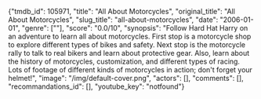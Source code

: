 {"tmdb_id": 105971, "title": "All About Motorcycles", "original_title": "All About Motorcycles", "slug_title": "all-about-motorcycles", "date": "2006-01-01", "genre": [""], "score": "0.0/10", "synopsis": "Follow Hard Hat Harry on an adventure to learn all about motorcycles. First stop is a motorcycle shop to explore different types of bikes and safety. Next stop is the motorcycle rally to talk to real bikers and learn about protective gear. Also, learn about the history of motorcycles, customization, and different types of racing. Lots of footage of different kinds of motorcycles in action; don't forget your helmet!", "image": "/img/default-cover.png", "actors": [], "comments": [], "recommandations_id": [], "youtube_key": "notfound"}